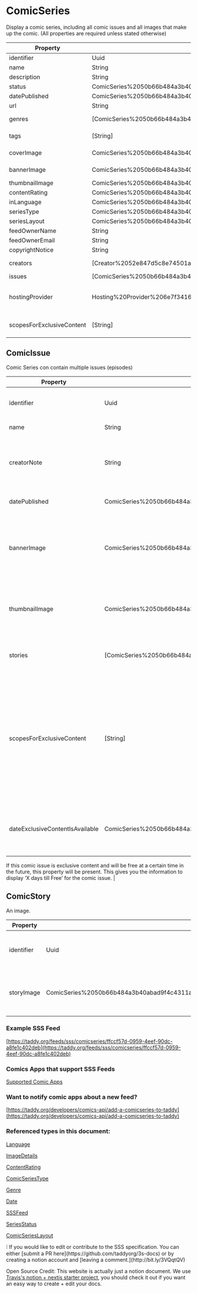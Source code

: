 # ComicSeries

Display a comic series, including all comic issues and all images that make up the comic. (All properties are required unless stated otherwise)

| Property | Type | Description |
| --- | --- | --- |
| identifier | Uuid | Unique identifier for the comic |
| name | String | Name of the comic |
| description | String | A short description of the comic |
| status | ComicSeries%2050b66b484a3b40abad9f4c4311a6194c/SeriesStatus%20b25dcaa6c4ac49a99ccca37cec1ea07f.md | Status options for the comic |
| datePublished | ComicSeries%2050b66b484a3b40abad9f4c4311a6194c/Date%20df934cbbe3d643ec80ec68fe20edbcfe.md | Date the comic is published |
| url | String | Url link of this SSS feed |
| genres | [ComicSeries%2050b66b484a3b40abad9f4c4311a6194c/Genre%205cbf121c556d46b3a3a1b75be120942c.md] | An array of what genres your comic. Most apps will only display use the first 2 or 3 genres provided. |
| tags | [String] | An array of tags for the comic.  Most apps will only display use the first 10 tags provided. |
| coverImage | ComicSeries%2050b66b484a3b40abad9f4c4311a6194c/ImageDetails%20e20c0690a7124b8abba1e004e04415be.md | Cover art for the comic. Comes in 3 sizes (variants) cover_sm, cover_md, cover_lg |
| bannerImage | ComicSeries%2050b66b484a3b40abad9f4c4311a6194c/ImageDetails%20e20c0690a7124b8abba1e004e04415be.md | Banner art for the comic. Comes in 3 sizes (variants) banner_sm, banner_md, banner_lg |
| thumbnailImage | ComicSeries%2050b66b484a3b40abad9f4c4311a6194c/ImageDetails%20e20c0690a7124b8abba1e004e04415be.md | Thumbnail art for the comic. Comes in 1 size (variant) thumbnail |
| contentRating | ComicSeries%2050b66b484a3b40abad9f4c4311a6194c/ContentRating%20a740d9ff98324542a1b7a6ec03e609ae.md | Rating for the comic. |
| inLanguage | ComicSeries%2050b66b484a3b40abad9f4c4311a6194c/Language%20a690b02a1d41497387f50c9076e49c84.md | Language the comic is in. |
| seriesType | ComicSeries%2050b66b484a3b40abad9f4c4311a6194c/ComicSeriesType%206c51130eb3cd43c0be27de5cfc61d376.md | Type of comic |
| seriesLayout | ComicSeries%2050b66b484a3b40abad9f4c4311a6194c/ComicSeriesLayout%209654104344a240d08820b8f144726dcc.md | Layout style for the comic |
| feedOwnerName | String | Name of the owner of this SSS feed. |
| feedOwnerEmail | String | Email used to verify ownership of this SSS feed. |
| copyrightNotice | String | Copyright details. |
| creators | [Creator%2052e847d5c8e74501adbc47af85e2e43c.md] | Links to Creator%2052e847d5c8e74501adbc47af85e2e43c.md. One for every creator for the comic. |
| issues | [ComicSeries%2050b66b484a3b40abad9f4c4311a6194c.md] | An array of all issues for the comic. |
| hostingProvider | Hosting%20Provider%206e7f341665344165a2e8aed178c47589.md | (Optional) Link to the Hosting%20Provider%206e7f341665344165a2e8aed178c47589.md. This gives you details on OAuth endpoints, which allow you to access paid content on this feed. |
| scopesForExclusiveContent | [String] | (Optional) If this comic series contain any exclusive content this property will be present. It lists the payment platforms which the user must use to view exclusive issues. |

## ComicIssue

Comic Series con contain multiple issues (episodes)

| Property | Type | Description |
| --- | --- | --- |
| identifier | Uuid | Unique identifier for the comic issue |
| name | String | Name of the issue |
| creatorNote | String | A note from the creator. Most apps will only display the first 260 characters. |
| datePublished | ComicSeries%2050b66b484a3b40abad9f4c4311a6194c/Date%20df934cbbe3d643ec80ec68fe20edbcfe.md | Date the issue is published. |
| bannerImage | ComicSeries%2050b66b484a3b40abad9f4c4311a6194c/ImageDetails%20e20c0690a7124b8abba1e004e04415be.md | Banner art for the issue. Comes in 3 sizes (variants) banner_sm, banner_md, banner_lg |
| thumbnailImage | ComicSeries%2050b66b484a3b40abad9f4c4311a6194c/ImageDetails%20e20c0690a7124b8abba1e004e04415be.md | Thumbnail art for the issue. Comes in 1 size (variant) thumbnail |
| stories | [ComicSeries%2050b66b484a3b40abad9f4c4311a6194c.md] | An array of all the stories (art) for the issue. |
| scopesForExclusiveContent | [String] | (Optional) This property will be present if this comic issue is exclusive content. It lists the payment platforms which the user must use to view exclusive issues. |
| dateExclusiveContentIsAvailable | ComicSeries%2050b66b484a3b40abad9f4c4311a6194c/Date%20df934cbbe3d643ec80ec68fe20edbcfe.md | (Optional) Date the exclusive issue is available for everyone. 

If this comic issue is exclusive content and will be free at a certain time in the future, this property will be present. This gives you the information to display ‘X days till Free’ for the comic issue.  |

## ComicStory

An image.

| Property | Type | Description |
| --- | --- | --- |
| identifier | Uuid | Unique identifier for the comic story (artwork) |
| storyImage | ComicSeries%2050b66b484a3b40abad9f4c4311a6194c/ImageDetails%20e20c0690a7124b8abba1e004e04415be.md | Art for the story. Comes in 1 size (variant) story |

### Example SSS Feed

[https://taddy.org/feeds/sss/comicseries/ffccf57d-0959-4eef-90dc-a8fe1c402deb](https://taddy.org/feeds/sss/comicseries/ffccf57d-0959-4eef-90dc-a8fe1c402deb)

### Comics Apps that support SSS Feeds

[Supported Comic Apps](ComicSeries%2050b66b484a3b40abad9f4c4311a6194c/Supported%20Comic%20Apps%20c6d526905f2b45daaf724095a670d016.md)

### Want to notify comic apps about a new feed?

[https://taddy.org/developers/comics-api/add-a-comicseries-to-taddy](https://taddy.org/developers/comics-api/add-a-comicseries-to-taddy)

### Referenced types in this document:

[Language](ComicSeries%2050b66b484a3b40abad9f4c4311a6194c/Language%20a690b02a1d41497387f50c9076e49c84.md)

[ImageDetails](ComicSeries%2050b66b484a3b40abad9f4c4311a6194c/ImageDetails%20e20c0690a7124b8abba1e004e04415be.md)

[ContentRating](ComicSeries%2050b66b484a3b40abad9f4c4311a6194c/ContentRating%20a740d9ff98324542a1b7a6ec03e609ae.md)

[ComicSeriesType](ComicSeries%2050b66b484a3b40abad9f4c4311a6194c/ComicSeriesType%206c51130eb3cd43c0be27de5cfc61d376.md)

[Genre](ComicSeries%2050b66b484a3b40abad9f4c4311a6194c/Genre%205cbf121c556d46b3a3a1b75be120942c.md)

[Date](ComicSeries%2050b66b484a3b40abad9f4c4311a6194c/Date%20df934cbbe3d643ec80ec68fe20edbcfe.md)

[SSSFeed](ComicSeries%2050b66b484a3b40abad9f4c4311a6194c/SSSFeed%20b18c6f9cea98419a879d62c8aab622eb.md)

[SeriesStatus](ComicSeries%2050b66b484a3b40abad9f4c4311a6194c/SeriesStatus%20b25dcaa6c4ac49a99ccca37cec1ea07f.md)

[ComicSeriesLayout](ComicSeries%2050b66b484a3b40abad9f4c4311a6194c/ComicSeriesLayout%209654104344a240d08820b8f144726dcc.md)

<aside>
❕ If you would like to edit or contribute to the SSS specification. You can either [submit a PR here](https://github.com/taddyorg/3s-docs) or by creating a notion account and [leaving a comment.](http://bit.ly/3VQqtQV)

Open Source Credit: This website is actually just a notion document. We use [Travis's notion + nextjs starter project](https://github.com/transitive-bullshit/nextjs-notion-starter-kit), you should check it out if you want an easy way to create + edit your docs.

</aside>